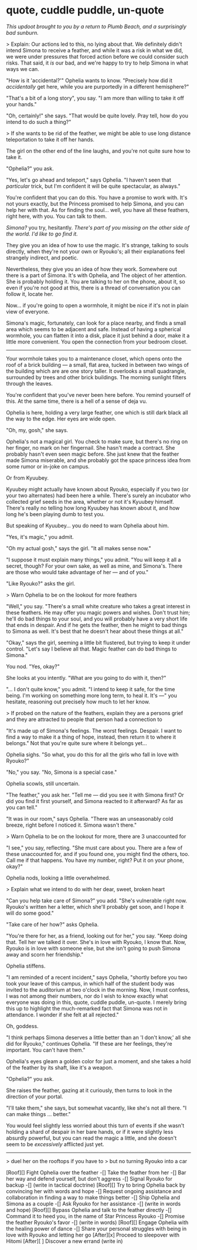 # quote, cuddle puddle, un-quote

*This updoot brought to you by a return to Plumb Beach, and a surprisingly bad sunburn.*

\> Explain: Our actions led to this, no lying about that. We definitely didn't intend Simona to receive a feather, and while it was a risk in what we did, we were under pressures that forced action before we could consider such risks. That said, it *is* our bad, and we're happy to try to help Simona in what ways we can.

"How is it 'accidental?'" Ophelia wants to know. "Precisely how did it *accidentally* get here, while you are purportedly in a different hemisphere?"

"That's a bit of a long story", you say. "I am more than willing to take it off your hands."

"Oh, certainly!" she says. "That would be quite lovely. Pray tell, how do you intend to do such a thing?"

\> If she wants to be rid of the feather, we might be able to use long distance teleportation to take it off her hands.

The girl on the other end of the line laughs, and you're not quite sure how to take it.

"Ophelia?" you ask.

"Yes, let's go ahead and teleport," says Ophelia. "I haven't seen that *particular* trick, but I'm confident it will be quite spectacular, as always."

You're confident that you can do this. You have a promise to work with. It's not yours exactly, but the Princess promised to help Simona, and you can help her with that. As for finding the soul… well, you have all these feathers, right here, with you. You can talk to them.

*Simona?* you try, hesitantly. *There's part of you missing on the other side of the world. I'd like to go find it.*

They give you an idea of how to use the magic. It's strange, talking to souls directly, when they're not your own or Ryouko's; all their explanations feel strangely indirect, and poetic.

Nevertheless, they give you an idea of how they work. Somewhere out there is a part of Simona. It's with Ophelia, and The object of her attention. She is probably holding it. You are talking to her on the phone, about it, so even if you're not good at this, there is a thread of conversation you can follow it, locate her.

Now… if you're going to open a wormhole, it might be nice if it's not in plain view of everyone.

Simona's magic, fortunately, can look for a place nearby, and finds a small area which seems to be adjacent and safe. Instead of having a spherical wormhole, you can flatten it into a disk, place it just behind a door, make it a little more convenient. You open the connection from your bedroom closet.

***

Your wormhole takes you to a maintenance closet, which opens onto the roof of a brick building — a small, flat area, tucked in between two wings of the building which are are one story taller. It overlooks a small quadrangle, surrounded by trees and other brick buildings. The morning sunlight filters through the leaves.

You're confident that you've never been here before. You remind yourself of this. At the same time, there is a hell of a sense of deja vu.

Ophelia is here, holding a very large feather, one which is still dark black all the way to the edge. Her eyes are wide open.

"Oh, my, gosh," she says.

Ophelia's not a magical girl. You check to make sure, but there's no ring on her finger, no mark on her fingernail. She hasn't made a contract. She probably hasn't even seen magic before. She just knew that the feather made Simona miserable, and she probably got the space princess idea from some rumor or in-joke on campus.

Or from Kyuubey.

Kyuubey might actually have known about Ryouko, especially if you two (or your two alternates) had been here a while. There's surely an incubator who collected grief seeds in the area, whether or not it's Kyuubey himself. There's really no telling how long Kyuubey has known about it, and how long he's been playing dumb to test you.

But speaking of Kyuubey… you do need to warn Ophelia about him.

"Yes, it's magic," you admit.

"Oh my actual gosh," says the girl. "It all makes sense now."

"I suppose it must explain many things," you admit. "You will keep it all a secret, though? For your own sake, as well as mine, and Simona's. There are those who would take advantage of her — and of you."

"Like Ryouko?" asks the girl.

\> Warn Ophelia to be on the lookout for more feathers

"Well," you say. "There's a small white creature who takes a great interest in these feathers. He may offer you magic powers and wishes. Don't trust him; he'll do bad things to your soul, and you will probably have a very short life that ends in despair. And if he gets the feather, then he might to bad things to Simona as well. It's best that he doesn't hear about these things at all."

"Okay," says the girl, seeming a little bit flustered, but trying to keep it under control. "Let's say I believe all that. Magic feather can do bad things to Simona."

You nod. "Yes, okay?"

She looks at you intently. "What are you going to do with it, then?"

"… I don't quite know," you admit. "I intend to keep it safe, for the time being. I'm working on something more long term, to heal it. It's —" you hesitate, reasoning out precisely how much to let her know.

\> If probed on the nature of the feathers, explain they are a persons grief and they are attracted to people that person had a connection to

"It's made up of Simona's feelings. The worst feelings. Despair. I want to find a way to make it a thing of hope, instead, then return it to where it belongs." Not that you're quite sure where it belongs yet…

Ophelia sighs. "So what, you do this for all the girls who fall in love with Ryouko?"

"No," you say. "No, Simona is a special case."

Ophelia scowls, still uncertain.

"The feather," you ask her. "Tell me — did you see it with Simona first? Or did you find it first yourself, and Simona reacted to it afterward? As far as you can tell."

"It was in our room," says Ophelia. "There was an unseasonably cold breeze, right before I noticed it. Simona wasn't there."

\> Warn Ophelia to be on the lookout for more, there are 3 unaccounted for

"I see," you say, reflecting. "She must care about you. There are a few of these unaccounted for, and if you found one, you might find the others, too. Call me if that happens. You have my number, right? Put it on your phone, okay?"

Ophelia nods, looking a little overwhelmed.

\> Explain what we intend to do with her dear, sweet, broken heart

"Can you help take care of Simona?" you add. "She's vulnerable right now. Ryouko's written her a letter, which she'll probably get soon, and I hope it will do some good."

"Take care of her how?" asks Ophelia.

"You're there for her, as a friend, looking out for her," you say. "Keep doing that. Tell her we talked it over. She's in love with Ryouko, I know that. Now, Ryouko is in love with someone else, but she isn't going to push Simona away and scorn her friendship."

Ophelia stiffens.

"I am reminded of a recent incident," says Ophelia, "shortly before you two took your leave of this campus, in which half of the student body was invited to the auditorium at two o'clock in the morning. Now, I must confess, I was not among their numbers, nor do I wish to know exactly what everyone was doing in this, quote, cuddle puddle, un-quote. I merely bring this up to highlight the much-remarked fact that Simona was not in attendance. I wonder if she felt at all rejected."

Oh, goddess.

"I think perhaps Simona deserves a little better than an 'I don't know,' all she did for Ryouko," continues Ophelia. "If these are her feelings, they're important. You can't have them."

Ophelia's eyes gleam a golden color for just a moment, and she takes a hold of the feather by its shaft, like it's a weapon.

"Ophelia?" you ask.

She raises the feather, gazing at it curiously, then turns to look in the direction of your portal.

"I'll take them," she says, but somewhat vacantly, like she's not all there. "I can make things … better."

You would feel slightly less worried about this turn of events if she wasn't holding a shard of despair in her bare hands, or if it were slightly less absurdly powerful, but you can read the magic a little, and she doesn't seem to be *excessively* afflicted just yet.

***

\> duel her on the rooftops if you have to
\> but no turning Ryouko into a car

\[Roof]\[] Fight Ophelia over the feather
-\[] Take the feather from her
-\[] Bar her way and defend yourself, but don't aggress
-\[] Signal Ryouko for backup
-\[] (write in tactical doctrine)
\[Roof]\[] Try to bring Ophelia back by convincing her with words and hope
-\[] Request ongoing assistance and collaboration in finding a way to make things better
-\[] Ship Ophelia and Simona as a couple
-\[] Ask Ryouko for her assistance
-\[] (write in words and hope)
\[Roof]\[] Bypass Ophelia and talk to the feather directly
-\[] Command it to heed you, in the name of Star Princess Ryouko
-\[] Promise the feather Ryouko's favor
-\[] (write in words)
\[Roof]\[] Engage Ophelia with the healing power of dance
-\[] Share your personal struggles with being in love with Ryouko and letting her go
\[After]\[x] Proceed to sleepover with Hitomi
\[After]\[ ] Discover a new errand (write in)
